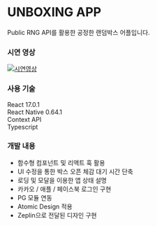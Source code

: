 # UNBOXING APP
Public RNG API를 활용한 공정한 랜덤박스 어플입니다.

### 시연 영상
[![시연영상](https://img.youtube.com/vi/MBVXpolEiW0/0.jpg)](https://youtu.be/MBVXpolEiW0)

### 사용 기술
React 17.0.1   
React Native 0.64.1   
Context API   
Typescript   

### 개발 내용
- 함수형 컴포넌트 및 리액트 훅 활용
- UI 수정을 통한 박스 오픈 체감 대기 시간 단축
- 로딩 및 모달을 이용한 앱 상태 설명
- 카카오 / 애플 / 페이스북 로그인 구현
- PG 모듈 연동
- Atomic Design 적용
- Zeplin으로 전달된 디자인 구현
